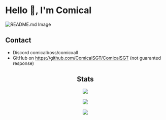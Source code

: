 # Hello 👋, I'm Comical
![README.md Image](https://github.com/ComicalSGT/ComicalSGT/assets/151361634/48e8396b-dc94-4c7c-b780-c7cb3884b70b)
## Contact
- Discord comicalboss/comicxall
- GitHub on https://github.com/ComicalSGT/ComicalSGT (not guaranted response)

<h2 align="center">Stats</h2>

<p align="center">
  <img align="center" src="https://github-readme-stats.vercel.app/api?username=ComicalSGT&show_icons=true&theme=transparent&include_all_commits=true">
  <br><br>
  <img align="center" src="https://github-readme-stats.vercel.app/api/top-langs/?username=ComicalSGT&theme=transparent">
  <br><br>
  <img align="center" src="https://github-readme-streak-stats.herokuapp.com/?user=ComicalSGT&hide_border=false">
</p>
